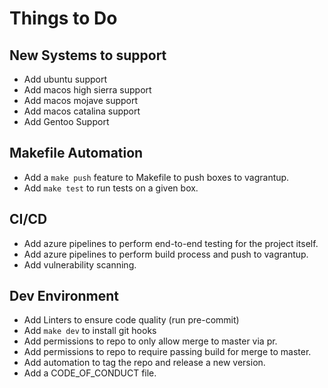 Things to Do
============

## New Systems to support
* Add ubuntu support
* Add macos high sierra support
* Add macos mojave support
* Add macos catalina support
* Add Gentoo Support

## Makefile Automation
* Add a `make push` feature to Makefile to push boxes to vagrantup.
* Add `make test` to run tests on a given box.


## CI/CD
* Add azure pipelines to perform end-to-end testing for the project itself.
* Add azure pipelines to perform build process and push to vagrantup.
* Add vulnerability scanning.

## Dev Environment
* Add Linters to ensure code quality (run pre-commit)
* Add `make dev` to install git hooks
* Add permissions to repo to only allow merge to master via pr.
* Add permissions to repo to require passing build for merge to master.
* Add automation to tag the repo and release a new version.
* Add a CODE_OF_CONDUCT file.